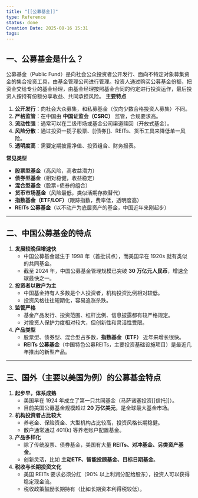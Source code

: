 ```yaml
---
title: "[[公募基金]]"
type: Reference
status: done
Creation Date: 2025-08-16 15:31
tags:
---
```

## 一、公募基金是什么？ 
公募基金（Public Fund）是向社会公众投资者公开发行、面向不特定对象募集资金的集合投资工具，由基金管理公司进行管理。投资人通过购买公募基金份额，把资金交给专业的基金经理，由基金经理按照基金合同的约定进行投资运作，最后投资人按持有份额分享收益、共同承担风险。
**主要特点**
1. **公开发行**：向社会大众募集，和私募基金（仅向少数合格投资人募集）不同。
2. **严格监管**：在中国由 **中国证监会（CSRC）** 监管，合规要求高。
3. **流动性强**：通常可以在二级市场或基金公司渠道赎回（开放式基金）。
4. **风险分散**：通过投资一揽子股票、[[债券]]、REITs、货币工具来降低单一风险。
5. **透明度高**：需要定期披露净值、投资组合、财务报表。
    
**常见类型**
- **股票型基金**（高风险，高收益潜力）
- **债券型基金**（相对稳健，收益稳定）
- **混合型基金**（股票+债券的组合）
- **货币市场基金**（风险最低，类似活期存款替代）
- **指数基金（ETF/LOF）**（跟踪指数，费率低，透明度高）
- **REITs 公募基金**（以不动产为底层资产的基金，中国近年来刚起步）
    

---

## 二、中国公募基金的特点

1. **发展较晚但增速快**
    - 中国公募基金诞生于 1998 年（首批试点），而美国早在 1920s 就有类似的共同基金。
    - 截至 2024 年，中国公募基金管理规模已突破 **30 万亿元人民币**，增速全球最快之一。
2. **投资者以散户为主**
    - 中国基金持有人多数是个人投资者，机构投资比例相对较低。
    - 投资风格往往短期化，容易追涨杀跌。
3. **监管严格**
    - 基金产品发行、投资范围、杠杆比例、信息披露都有较严格规定。
    - 对投资人保护力度相对较大，但创新性和灵活性受限。
4. **产品类型**
    - 股票型、债券型、混合型占多数，**指数基金（ETF）** 近年来增长很快。
    - **REITs 公募基金**（中国特色公募REITs，主要投资基础设施项目）是最近几年推出的新型产品。

---

## 三、国外（主要以美国为例）的公募基金特点

1. **起步早，体系成熟**
    - 美国早在 1924 年成立了第一只共同基金（马萨诸塞投资[[信托]]）。
    - 目前美国公募基金规模超过 **20 万亿美元**，是全球最大基金市场。
2. **机构投资者占比较大**
    - 养老金、保险资金、大型机构占比较高，投资风格长期稳健。
    - 散户通常通过 401(k) 等养老账户配置基金。
3. **产品多样化**    
    - 除了传统股票、债券基金，美国有大量 **REITs、对冲基金、另类资产基金**。 
    - 创新灵活，比如 **主动ETF、智能投顾基金、目标日期基金**。
4. **税收与长期投资文化**
    - 美国 REITs 要求必须分红（90% 以上利润分配给股东），投资人可以获得稳定现金流。
    - 税收政策鼓励长期持有（比如长期资本利得税较低）。